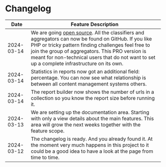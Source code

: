 # Changelog

| Date       | Feature Description                                                                                                                                                                                                                                                                                               |
|------------|-------------------------------------------------------------------------------------------------------------------------------------------------------------------------------------------------------------------------------------------------------------------------------------------------------------------|
| 2024-03-14 | We are going [open source](https://github.com/startwind/webinsights-classifier). All the classifiers and aggregators can now be found on GitHub. If you like PHP or tricky pattern finding challenges feel free to join the group of aggregators. This PRO version is meant for non-technical users that do not want to set up a complete infrastructure on its own. |
| 2024-03-14 | Statistics in reports now got an additional field: percentage. You can now see what relationship is between all content management systems others.                                                                                                                                                                |
| 2024-03-14 | The report builder now shows the number of urls in a collection so you know the report size before running it.                                                                                                                                                                                                    |
| 2024-03-13 | We are setting up the documentation area. Starting with only a view details about the main features. This area will grow the next weeks together with the feature scope.                                                                                                                                          |
| 2024-03-12 | The changelog is ready. And you already found it. At the moment very much happens in this project to it could be a good idea to have a look at the page from time to time.                                                                                                                                        |
